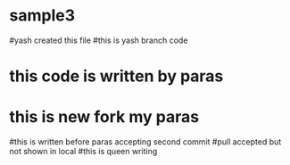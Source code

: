 # sample3
#yash created this file
#this is yash branch code
# this code is written by paras

# this is new fork my paras

#this is written before paras accepting second commit
#pull accepted but not shown in local
#this is queen writing 

